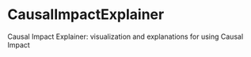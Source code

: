 # CausalImpactExplainer
Causal Impact Explainer: visualization and explanations for using Causal Impact
